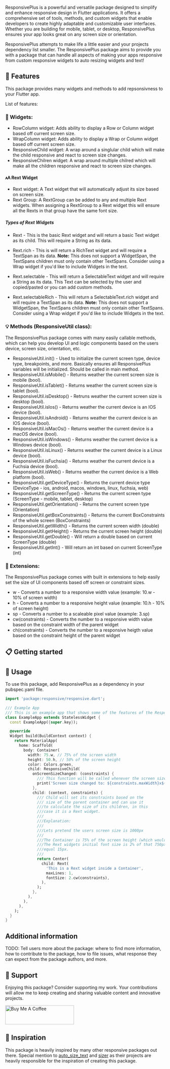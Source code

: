 <!--
This README describes the package. If you publish this package to pub.dev,
this README's contents appear on the landing page for your package.

For information about how to write a good package README, see the guide for
[writing package pages](https://dart.dev/guides/libraries/writing-package-pages).

For general information about developing packages, see the Dart guide for
[creating packages](https://dart.dev/guides/libraries/create-library-packages)
and the Flutter guide for
[developing packages and plugins](https://flutter.dev/developing-packages).
-->

ResponsivePlus is a powerful and versatile package designed to simplify and enhance responsive design in Flutter applications. It offers a comprehensive set of tools, methods, and custom widgets that enable developers to create highly adaptable and customizable user interfaces. Whether you are building for mobile, tablet, or desktop, ResponsivePlus ensures your app looks great on any screen size or orientation.

ResponsivePlus attempts to make life a little easier and your projects dependency list smaller. The ResponsivePlus package aims to provide you with a package that can handle all aspects of making your apps responsive from custom responsive widgets to auto resizing widgets and text!

## 📌 Features

This package provides many widgets and methods to add repsonsivness to your Flutter app.

List of features:

<h3>🫧 Widgets:</h3>

- RowColumn widget: Adds ability to display a Row or Column widget based off current screen size.
- WrapColumn widget: Adds ability to display a Wrap or Column widget based off current screen size.
- ResponsiveChild widget: A wrap around a singlular child which will make the child responsive and react to screen size changes.
- ResponsiveChilren widget: A wrap around multiple chilred which will make all the children responsive and react to screen size changes.

<h4>🗚 Rext Widget</h4>

- Rext widget: A Text widget that will automatically adjust its size based on screen size.
- Rext Group: A RextGroup can be added to any and multiple Rext widgets. When assigning a RextGroup to a Rext widget this will ensure all the Rexts in that group have the same font size.

<h5>Types of Rext Widgets</h5>

- Rext -
  This is the basic Rext widget and will return a basic Text widget as its child. This will require a String as its data.

- Rext.rich -
  This is will return a RichText widget and will require a TextSpan as its data. <b>Note:</b> This does not support a WidgetSpan, the TextSpans children must only contain other TextSpans. Consider using a Wrap widget if you'd like to include Widgets in the text.

- Rext.selectable -
  This will return a SelectableText widget and will require a String as its data. This Text can be selected by the user and copied/pasted or you can add custom methods.

- Rext.selectableRich -
  This will return a SelectableText.rich widget and will require a TextSpan as its data. <b>Note:</b> This does not support a WidgetSpan, the TextSpans children must only contain other TextSpans. Consider using a Wrap widget if you'd like to include Widgets in the text.

<h3>💡 Methods (ResponsiveUtil class):</h3>

The ResponsivePlus package comes with many easily callable methods, which can help you develop UI and logic components based on the users device, screen size, orientation, etc.

- ResponsiveUtil.init() - Used to initialize the current screen type, device type, breakpoints, and more. Basically ensures all ResponsivePlus variables will be initialized. Should be called in main method.
- ResponsiveUtil.isMobile() - Returns weather the current screen size is mobile (bool).
- ResponsiveUtil.isTablet() - Returns weather the current screen size is tablet (bool).
- ResponsiveUtil.isDesktop() - Retruns weather the current screen size is desktop (bool).
- ResponsiveUtil.isIos() - Returns weather the current device is an IOS device (bool).
- ResponsiveUtil.isAndroid() - Returns weather the current device is an IOS device (bool).
- ResponsiveUtil.isMacOs() - Returns weather the current device is a macOS device (bool).
- ResponsiveUtil.isWindows() - Returns weather the current device is a Windows device (bool).
- ResponsiveUtil.isLinux() - Returns weather the current device is a Linux device (bool).
- ResponsiveUtil.isFuchsia() - Returns weather the current device is a Fuchsia device (bool).
- ResponsiveUtil.isWeb() - Returns weather the current device is a Web platform (bool).
- ResponsiveUtil.getDeviceType() - Returns the current device type (DeviceType - ios, android, macos, windows, linux, fuchsia, web)
- ResponsiveUtil.getScreenType() - Returns the current screen type (ScreenType - mobile, tablet, desktop)
- ResponsiveUtil.getOrientation() - Returns the current screen type (Orientation)
- ResponsiveUtil.getBoxConstraints() - Returns the current BoxConstraints of the whole screen (BoxConstraints)
- ResponsiveUtil.getWidth() - Returns the current screen width (double)
- ResponsiveUtil.getHeight() - Returns the current screen height (double)
- ResponsiveUtil.getDouble() - Will return a double based on current ScreenType (double)
- ResponsiveUtil.getInt() - Will return an int based on current ScreenType (int)

<h3>🔗 Extensions:</h3>

The ResponsivePlus package comes with built in extensions to help easily set the size of UI components based off screen or constraint sizes.

- w - Converts a number to a responsive width value (example: 10.w - 10% of screen width)
- h - Converts a number to a responsive height value (example: 10.h - 10% of screen height)
- sp - Converts a number to a scaleable pixel value (example: 3.sp)
- cw(constraints) - Converts the number to a responsive width value based on the constraint width of the parent widget
- ch(constraints) - Converts the number to a responsive heigth value based on the constraint height of the parent widget

## 📋 Getting started

## 🧪 Usage

To use this package, add ResponsivePlus as a dependency in your pubspec.yaml file.

```dart
import 'package:responsive/responsive.dart';

/// Example App
/// This is an example app that shows some of the features of the ResponsivePlus package.
class ExampleApp extends StatelessWidget {
  const ExampleApp({super.key});

  @override
  Widget build(BuildContext context) {
    return MaterialApp(
      home: Scaffold(
        body: Container(
          width: 75.w, // 75% of the screen width
          height: 50.h, // 50% of the screen height
          color: Colors.green,
          child: ResponsiveChild(
            onScreenSizeChanged: (constraints) {
              /// This function will be called whenever the screen size changes (this is an optional parameter)
              print('Screen size changed to: ${constraints.maxWidth}x${constraints.maxHeight}');
            },
            child: (context, constraints) {
              /// Child will set its constraints based on the
              /// size of the parent container and can use it
              ///to calculate the size of its children, in this
              ///case it is a Rext widget.
              ///
              ///Explanation:
              ///
              ///Lets pretend the users screen size is 1000px
              ///
              ///The Container is 75% of the screen height (which would be 750px)
              ///The Rext widgets initial font size is 2% of that 750px, which would
              ///equal 15px.
              ///
              return Center(
                child: Rext(
                  'This is a Rext widget inside a Container',
                  maxLines: 1,
                  fontSize: 2.cw(constraints),
                ),
              );
            },
          ),
        ),
      ),
    );
  }
}

```

## Additional information

TODO: Tell users more about the package: where to find more information, how to
contribute to the package, how to file issues, what response they can expect
from the package authors, and more.

## 🚀 Support

Enjoying this package? Consider supporting my work. Your contributions will allow me to keep creating and sharing valuable content and innovative projects.

<a href="https://www.buymeacoffee.com/izaakford" target="_blank"><img src="https://cdn.buymeacoffee.com/buttons/v2/default-yellow.png" alt="Buy Me A Coffee" style="height: 60px !important;width: 217px !important;" ></a>

## 🌟 Inspiration

This package is heavily inspired by many other responsive packages out there. Special mention to <a href="https://pub.dev/packages/auto_size_text" target="_blank">auto_size_text</a> and <a href="https://pub.dev/packages/auto_size_text" target="_blank">sizer</a> as their projects are heavily responsible for the inspiration of creating this package.
